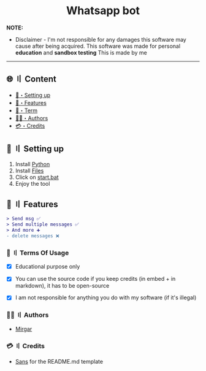 
<h1 align="center">
  Whatsapp bot
</h1>




**NOTE:** 
- Disclaimer -
I'm not responsible for any damages this software may cause after being acquired. 
This software was made for personal **education** and **sandbox testing**
This is made by me
---


## <a id="content"></a>🌐 〢 Content
- [🎉・Setting up](#setup)
- [🔰・Features](#features)
- [💼・Term](#terms)
- [🕵️‍♂️・Authors](#authors)
- [💳・Credits](#credits)






## <a id="setup"></a> 📁 〢 Setting up
1. Install [Python](https://www.python.org/downloads/)
2. Install [Files](https://github.com/mirgarr/whatsapp-bot/archive/refs/heads/main.zip)
3. Click on [start.bat](https://github.com/mirgarr/whatsapp-bot/blob/main/start.bat)
5. Enjoy the tool




## <a id="features"></a>🔰 〢 Features
```diff
> Send msg ✅
> Send multiple messages ✅
> And more ➕
- delete messages ❌
```




### <a id="terms"></a>💼 〢 Terms Of Usage
- [x] Educational purpose only
- [x] You can use the source code if you keep credits (in embed + in markdown), it has to be open-source
- [x] I am not responsible for anything you do with my software (if it's illegal)


### <a id="authors"></a>🕵️‍♂️ 〢 Authors
- [Mirgar](https://github.com/mirgarr)

### <a id="credits"></a>💳 〢 Credits
- [Sans](https://github.com/002-sans) for the README.md template
